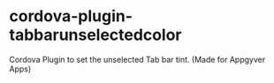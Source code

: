 # cordova-plugin-tabbarunselectedcolor
Cordova Plugin to set the unselected Tab bar tint. (Made for Appgyver Apps)
